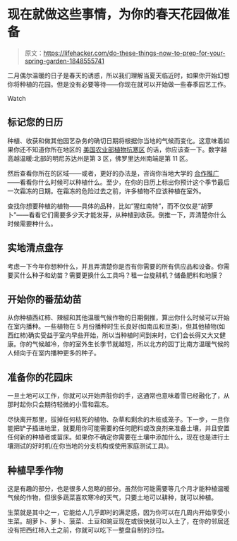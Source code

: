 # 现在就做这些事情，为你的春天花园做准备

> 原文：<https://lifehacker.com/do-these-things-now-to-prep-for-your-spring-garden-1848555741>

二月偶尔温暖的日子是春天的诱惑，所以我们理解当夏天临近时，如果你开始幻想你将种植的花园。但是没有必要等待——你现在就可以开始做一些春季园艺工作。

Watch

## 标记您的日历

种植、收获和做其他园艺杂务的确切日期将根据你当地的气候而变化。这意味着如果你还不知道你所在地区的 [美国农业部植物抗寒区](https://planthardiness.ars.usda.gov/) 的话，你应该查一下。数字越高越温暖:北部的明尼苏达州是第 3 区，佛罗里达州南端是第 11 区。

然后查看你所在的区域——或者，更好的办法是，咨询你当地大学的 [合作推广](https://lifehacker.com/upgrade-your-gardening-skills-with-this-free-program-1846538654)——看看你什么时候可以种植什么。至少，在你的日历上标出你预计这个季节最后一次霜冻的日期。在霜冻的危险过去之前，许多植物不应该种植在室外。

查找你想要种植的植物——具体的品种，比如“猩红南特”，而不仅仅是“胡萝卜”——看看它们需要多少天才能发芽，从种植到收获。倒推一下，弄清楚你什么时候需要种什么。

## 实地清点盘存

考虑一下今年你想种什么，并且弄清楚你是否有你需要的所有供应品和设备。你需要买什么种子和幼苗？需要更换什么工具吗？租一台旋耕机？储备肥料和地膜？

## 开始你的番茄幼苗

从你种植西红柿、辣椒和其他温暖气候作物的日期倒推，算出你什么时候可以开始在室内播种。一些植物在 5 月份播种时生长良好(如南瓜和豆类)，但其他植物(如西红柿)确实受益于室内早些开始，所以当种植时间到来时，它们会长得又大又健康。你的气候越冷，你的室外生长季节就越短，所以北方的园丁比南方温暖气候的人倾向于在室内播种更多的种子。

## 准备你的花园床

一旦土地可以工作，你就可以开始弄脏你的手，这通常也意味着雪已经融化了，从那时起你只会期待轻微的小雪和霜冻。

尽快离开那里，拔掉任何枯死的植物、杂草和剩余的木桩或笼子。下一步，一旦你能把铲子插进地里，就要用你可能需要的任何肥料或改良剂来准备土壤，并且安置任何新的种植者或苗床。如果你不确定你需要在土壤中添加什么，现在也是进行土壤测试的好时机(在你当地的分支机构或使用家庭测试工具)。

## 种植早季作物

这是有趣的部分，也是很多人忽略的部分。虽然你可能需要等几个月才能种植温暖气候的作物，但很多蔬菜喜欢寒冷的天气，只要土地可以耕种，就可以种植。

生菜就是其中之一，它能给人几乎即时的满足感，因为你可以在几周内开始享受小生菜。胡萝卜、萝卜、菠菜、土豆和豌豆现在或很快就可以入土了，在你的邻居还没有把西红柿入土之前，你就可以吃下一整盘自制的沙拉。